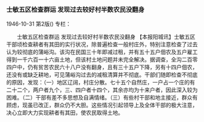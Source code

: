### 士敏五区检查群运  发现过去较好村半数农民没翻身

1946-10-31
第2版()
专栏：

　　士敏五区检查群运
    发现过去较好村半数农民没翻身
    【本报阳城讯】士敏五区干部顷检查耕者有其田的实行状况，除普遍检查一般村庄外，特别注意检查了过去认为较彻底的蒲峪沟。该沟在民国三十年即减过租，并有五十五户佃农及五户雇工得到一千六百一十六亩土地，但该村土地问题并未完全解决。据调查，全沟二百零四户中，仍有贫苦农民六十八户没有翻身，且有三十五户下降，另有十四户佃农，还没有或缺乏耕地，可见蒲峪沟过去的减租清算并不彻底。干部们随即检查不彻底的原因，发现：（一）地区辽阔，村庄分散。七十五个自然庄，一户占一个庄的有二十二个，两户者九个，三、四户者十四个，其余亦均为十来户者，因此深入较为困难。（二）干部有差不多思想及自满情绪。（三）有些村干部和地主接近，群众有顾虑，现虽已改正，群众仍不大胆。这些情况引起领导上及全体干部的极大注意，决心立即大力实现耕者有其田，使农民取得土地。
